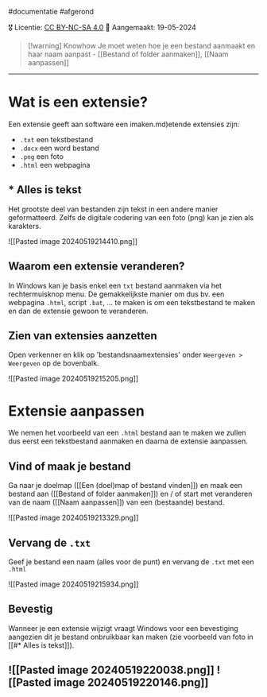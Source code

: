 #documentatie  #afgerond 

🎖️ Licentie: [CC BY-NC-SA 4.0](https://creativecommons.org/licenses/by-nc-sa/4.0/)
📅 Aangemaakt: 19-05-2024

>[!warning] Knowhow
>Je moet weten hoe je een bestand aanmaakt en haar naam aanpast - [[Bestand of folder aanmaken]], [[Naam aanpassen]]

---
# Wat is een extensie?
Een extensie geeft aan software een i[](Bestand%20of%20folder%20aanmaken.md)maken.md)et[](Naam%20aanpassen.md)ende extensies zijn:
- `.txt` een tekstbestand
- `.docx` een word bestand
- `.png` een foto
- `.html` een webpagina

## * Alles is tekst
Het grootste deel van bestanden zijn tekst in een andere manier geformatteerd. Zelfs de digitale codering van een foto (png) kan je zien als karakters.

![[Pasted image 20240519214410.png]]

## Waarom een extensie veranderen?
In Windows kan je basis enkel een `txt` bestand aanmaken via het rechtermuisknop menu. De gemakkelijkste manier om dus bv. een webpagina `.html`, script `.bat`, … te maken is om een tekstbestand te maken en dan de extensie gewoon te veranderen.

## Zien van extensies aanzetten
Open verkenner en klik op 'bestandsnaamextensies' onder `Weergeven > Weergeven` op de bovenbalk.

![[Pasted image 20240519215205.png]]

# Extensie aanpassen
We nemen het voorbeeld van een `.html` bestand aan te maken we zullen dus eerst een tekstbestand aanmaken en daarna de extensie aanpassen.

## Vind of maak je bestand
Ga naar je doelmap ([[Een (doel)map of bestand vinden]]) en maak een bestand aan ([[Bestand of folder aanmaken]]) en / of start met veranderen van de naam ([[Naam aanpassen]]) van een (bestaande) bestand.

![[Pasted image 20240519213329.png]]

## Vervang de `.txt`
Geef je bestand een naam (alles voor de punt) en vervang de `.txt` met een `.html`

![[Pasted image 20240519215934.png]]


## Bevestig
Wanneer je een extensie wijzigt vraagt Windows voor een bevestiging aangezien dit je bestand onbruikbaar kan maken (zie voorbeeld van foto in [[#* Alles is tekst]]).

![[Pasted image 20240519220038.png]]
![[Pasted image 20240519220146.png]]
---
